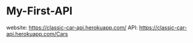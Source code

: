 # My-First-API

website: https://classic-car-api.herokuapp.com/
API: https://classic-car-api.herokuapp.com/Cars